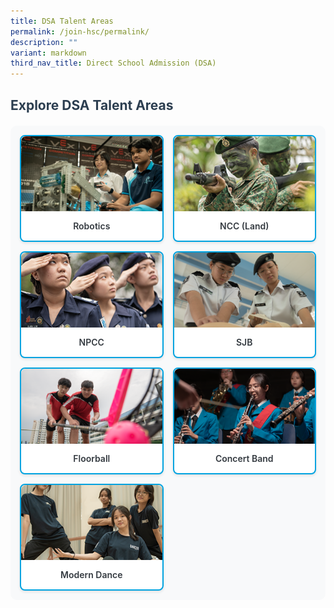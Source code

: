 ```yaml
---
title: DSA Talent Areas
permalink: /join-hsc/permalink/
description: ""
variant: markdown
third_nav_title: Direct School Admission (DSA)
---
```

<style>
    .main-title {
        color: #2c3e50;
        margin-bottom: 20px;
    }
    .cca-grid {
        display: grid;
        grid-template-columns: repeat(auto-fit, minmax(200px, 1fr)); 
        gap: 15px; 
        padding: 15px; 
        background-color: #f8f9fa;
        border-radius: 10px;
    }
    .cca-card {
        background-color: #fff;
        border-radius: 8px;
        box-shadow: 0 2px 4px rgba(0, 0, 0, 0.1);
        transition: transform 0.2s ease-in-out, box-shadow 0.2s ease-in-out;
				border: 2px solid #00a3e0;
    }
    .cca-card:hover {
        transform: translateY(-3px);
        box-shadow: 0 4px 8px rgba(0, 0, 0, 0.15);
    }
    .cca-image-container {
        width: 100%;
        height: 120px;
        overflow: hidden;
        border-top-left-radius: 8px;
        border-top-right-radius: 8px;
    }
    .cca-image {
        width: 100%;
        height: 100%;
        object-fit: cover;
        display: block;
    }
    .cca-info {
        padding: 10px;
        text-align: center;
    }
    .cca-title {
        font-size: 1em; 
        margin: 5px 0;
        color: #343a40;
        font-weight: 600;
    }
    .cca-link {
        text-decoration: none;
        color: inherit;
    }
    .cca-link:hover {
        color: #007bff;
    }
</style>

<h2 class="main-title">Explore DSA Talent Areas</h2>
<section class="cca-grid">
    <div class="cca-card">
        <div class="cca-image-container">
            <img class="cca-image" alt="CCA Robotics Team" src="/images/CCA/cca robotics tab 4.png">
        </div>
        <div class="cca-info">
            <p class="cca-title"><a class="cca-link" title="Learn more about Robotics" href="/hsc-experience/Co-Curriculum/robotics/permalink/">Robotics</a></p>
        </div>
    </div>
    <div class="cca-card">
        <div class="cca-image-container">
            <img class="cca-image" alt="NCC CCA" src="/images/CCA/Ncc.png">
        </div>
        <div class="cca-info">
            <p class="cca-title"><a class="cca-link" title="Discover NCC (Land)" href="/hsc-experience/Co-Curriculum/ncc/permalink/">NCC (Land)</a></p>
        </div>
    </div>
    <div class="cca-card">
        <div class="cca-image-container">
            <img class="cca-image" alt="NPCC CCA" src="/images/CCA/Npcc.png">
        </div>
        <div class="cca-info">
            <p class="cca-title"><a class="cca-link" title="Explore NPCC" href="/hsc-experience/Co-Curriculum/npcc/permalink/">NPCC</a></p>
        </div>
    </div>
    <div class="cca-card">
        <div class="cca-image-container">
            <img class="cca-image" alt="CCA SJB" src="/images/CCA/cca sjb.png">
        </div>
        <div class="cca-info">
            <p class="cca-title"><a class="cca-link" title="Learn about SJB" href="/hsc-experience/Co-Curriculum/stjohnbrigade/permalink/">SJB</a></p>
        </div>
    </div>
    <div class="cca-card">
        <div class="cca-image-container">
            <img class="cca-image" alt="CCA Floorball Team" src="/images/CCA/cca floorball tab1.png">
        </div>
        <div class="cca-info">
            <p class="cca-title"><a class="cca-link" title="Explore Floorball" href="/hsc-experience/Co-Curriculum/floorball/permalink/">Floorball</a></p>
        </div>
    </div>
    <div class="cca-card">
        <div class="cca-image-container">
            <img class="cca-image" alt="Concert band CCA" src="/images/CCA/cca band tab 1.png">
        </div>
        <div class="cca-info">
            <p class="cca-title"><a class="cca-link" title="Discover Concert Band" href="/hsc-experience/Co-Curriculum/concert-band/permalink/">Concert Band</a></p>
        </div>
    </div>
    <div class="cca-card">
        <div class="cca-image-container">
            <img class="cca-image" alt="Modern Dance CCA" src="/images/CCA/Dance.png">
        </div>
        <div class="cca-info">
            <p class="cca-title"><a class="cca-link" title="Learn about Modern Dance" href="/hsc-experience/Co-Curriculum/dance-club/permalink/">Modern Dance</a></p>
        </div>
    </div>
</section>